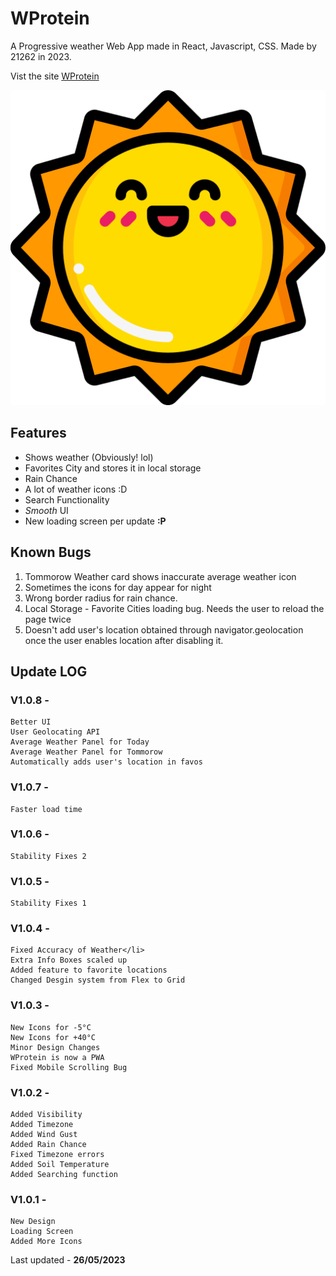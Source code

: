 # WProtein
A  Progressive weather Web App made in React, Javascript, CSS. Made by 21262 in 2023.

Vist the site [WProtein](https://wprotein-weather.netlify.app/)

![App Logo](/src/icons/Day/sunny-icon.png)
## Features
- Shows weather (Obviously! lol)
- Favorites City and stores it in local storage
- Rain Chance
- A lot of weather icons :D
- Search Functionality
- *Smooth* UI
- New loading screen per update **:P**

## Known Bugs
1. Tommorow Weather card shows inaccurate average weather icon
2. Sometimes the icons for day appear for night
3. Wrong border radius for rain chance.
4. Local Storage - Favorite Cities loading bug. Needs the user to reload the page twice
5. Doesn't add user's location obtained through navigator.geolocation once the user enables location after disabling it.


## Update LOG
### V1.0.8 -
    Better UI
    User Geolocating API
    Average Weather Panel for Today
    Average Weather Panel for Tommorow
    Automatically adds user's location in favos
### V1.0.7 -
    Faster load time
### V1.0.6 -
    Stability Fixes 2
### V1.0.5 -
    Stability Fixes 1
### V1.0.4 -
    Fixed Accuracy of Weather</li>
    Extra Info Boxes scaled up
    Added feature to favorite locations
    Changed Desgin system from Flex to Grid
### V1.0.3 -
    New Icons for -5°C
    New Icons for +40°C
    Minor Design Changes
    WProtein is now a PWA 
    Fixed Mobile Scrolling Bug
### V1.0.2 -
    Added Visibility
    Added Timezone
    Added Wind Gust
    Added Rain Chance
    Fixed Timezone errors
    Added Soil Temperature
    Added Searching function
### V1.0.1 -
    New Design
    Loading Screen
    Added More Icons
                        
Last updated - **26/05/2023**